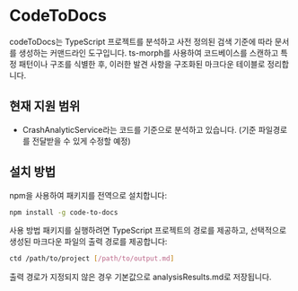 # CodeToDocs
codeToDocs는 TypeScript 프로젝트를 분석하고 사전 정의된 검색 기준에 따라 문서를 생성하는 커맨드라인 도구입니다. ts-morph를 사용하여 코드베이스를 스캔하고 특정 패턴이나 구조를 식별한 후, 이러한 발견 사항을 구조화된 마크다운 테이블로 정리합니다. 
## 현재 지원 범위
- CrashAnalyticService라는 코드를 기준으로 분석하고 있습니다. (기준 파일경로를 전달받을 수 있게 수정할 예정)

## 설치 방법
npm을 사용하여 패키지를 전역으로 설치합니다:

```bash
npm install -g code-to-docs
```
사용 방법
패키지를 실행하려면 TypeScript 프로젝트의 경로를 제공하고, 선택적으로 생성된 마크다운 파일의 출력 경로를 제공합니다:

```bash
ctd /path/to/project [/path/to/output.md]
```

출력 경로가 지정되지 않은 경우 기본값으로 analysisResults.md로 저장됩니다.
